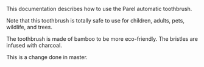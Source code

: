 This documentation describes how to use the Parel automatic toothbrush. 

Note that this toothbrush is totally safe to use for children, adults, pets, wildlife, and trees. 

The toothbrush is made of bamboo to be more eco-friendly. The bristles are infused with charcoal.

This is a change done in master. 